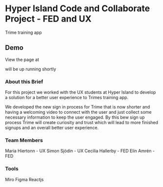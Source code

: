 # Hyper Island Code and Collaborate Project - FED and UX
Trime training app

## Demo
View the page at

will be up running shortly

### About this Brief
For this project we worked with the UX students at Hyper Island to develop a solution for a better user experience to Trimes training app.

We developed the new sign in process for Trime that is now shorter and having a welcoming video to connect with the user and just collect some necessary information to keep the user engaged. 
By this bew sign up process Trime will create curiosity and trust which will lead to more finished signups and an overall better user experience.

### Team Members
Maria Hiertonn - UX
Simon Sjödin - UX
Cecilia Hallerby - FED
Elin Amrén - FED

### Tools
Miro
Figma
Reactjs



